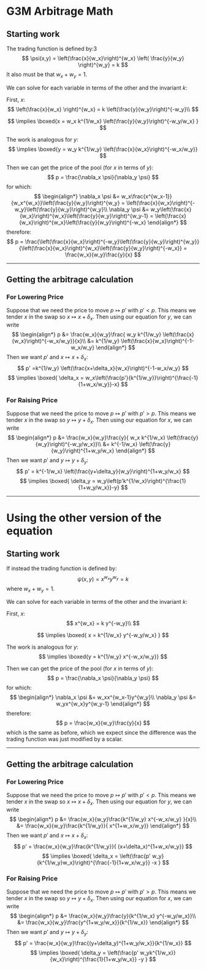 # G3M Arbitrage Math

## Starting work
The trading function is defined by:3
$$
\psi(x,y) = \left(\frac{x}{w_x}\right)^{w_x} \left( \frac{y}{w_y} \right)^{w_y} = k
$$
It also must be that $w_x+w_y = 1$.

We can solve for each variable in terms of the other and the invariant $k$:

First, $x$:
$$
\left(\frac{x}{w_x} \right)^{w_x} = k \left(\frac{y}{w_y}\right)^{-w_y}\\
$$

$$
\implies \boxed{x = w_x k^{1/w_x} \left(\frac{y}{w_y}\right)^{-w_y/w_x} }
$$

The work is analogous for $y$:
$$
\implies \boxed{y = w_y k^{1/w_y} \left(\frac{x}{w_x}\right)^{-w_x/w_y}}
$$

Then we can get the price of the pool (for $x$ in terms of $y$):
$$
p = \frac{\nabla_x \psi}{\nabla_y \psi}
$$
for which:
$$
\begin{align*}
\nabla_x \psi &= w_x\frac{x^{w_x-1}}{w_x^{w_x}}\left(\frac{y}{w_y}\right)^{w_y} = \left(\frac{x}{w_x}\right)^{-w_y}\left(\frac{y}{w_y}\right)^{w_y}\\
\nabla_y \psi &= w_y\left(\frac{x}{w_x}\right)^{w_x}\left(\frac{y}{w_y}\right)^{w_y-1} = \left(\frac{x}{w_x}\right)^{w_x}\left(\frac{y}{w_y}\right)^{-w_x}
\end{align*}
$$
therefore:
$$
p = \frac{\left(\frac{x}{w_x}\right)^{-w_y}\left(\frac{y}{w_y}\right)^{w_y}}{\left(\frac{x}{w_x}\right)^{w_x}\left(\frac{y}{w_y}\right)^{-w_x}} = \frac{w_x}{w_y}\frac{y}{x}
$$

---

## Getting the arbitrage calculation

### For Lowering Price
Suppose that we need the price to move $p\mapsto p'$ with $p'<p$. 
This means we tender $x$ in the swap so $x\mapsto x+\delta_x$. 
Then using our equation for $y$, we can write
$$
\begin{align*}
p &= \frac{w_x}{w_y}\frac{ w_y k^{1/w_y} \left(\frac{x}{w_x}\right)^{-w_x/w_y}}{x}\\
&= k^{1/w_y} \left(\frac{x}{w_x}\right)^{-1-w_x/w_y}
\end{align*}
$$
Then we want $p'$ and $x\mapsto x+\delta_x$:
$$
p' =k^{1/w_y} \left(\frac{x+\delta_x}{w_x}\right)^{-1-w_x/w_y}
$$
$$
\implies \boxed{ \delta_x = w_x\left(\frac{p'}{k^{1/w_y}}\right)^{\frac{-1}{1+w_x/w_y}}-x}
$$

### For Raising Price
Suppose that we need the price to move $p\mapsto p'$ with $p'>p$. 
This means we tender $x$ in the swap so $y\mapsto y+\delta_x$. 
Then using our equation for $x$, we can write
$$
\begin{align*}
p &= \frac{w_x}{w_y}\frac{y}{ w_x k^{1/w_x} \left(\frac{y}{w_y}\right)^{-w_y/w_x}}\\
&= k^{-1/w_x} \left(\frac{y}{w_y}\right)^{1+w_y/w_x}
\end{align*}
$$
Then we want $p'$ and $y\mapsto y+\delta_y$:
$$
p' = k^{-1/w_x} \left(\frac{y+\delta_y}{w_y}\right)^{1+w_y/w_x}
$$
$$
\implies \boxed{ \delta_y = w_y\left(p'k^{1/w_x}\right)^{\frac{1}{1+w_y/w_x}}-y}
$$

--- 

# Using the other version of the equation

## Starting work
If instead the trading function is defined by:
$$
\psi(x,y) = x^{w_x} y^{w_y} = k
$$
where $w_x+w_y = 1$.

We can solve for each variable in terms of the other and the invariant $k$:

First, $x$:
$$
x^{w_x} = k y^{-w_y}\\
$$

$$
\implies \boxed{ x = k^{1/w_x} y^{-w_y/w_x} }
$$

The work is analogous for $y$:
$$
\implies \boxed{y = k^{1/w_y} x^{-w_x/w_y}}
$$

Then we can get the price of the pool (for $x$ in terms of $y$):
$$
p = \frac{\nabla_x \psi}{\nabla_y \psi}
$$
for which:
$$
\begin{align*}
\nabla_x \psi &= w_xx^{w_x-1}y^{w_y}\\
\nabla_y \psi &= w_yx^{w_x}y^{w_y-1}
\end{align*}
$$
therefore:
$$
p  = \frac{w_x}{w_y}\frac{y}{x}
$$
which is the same as before, which we expect since the difference was the trading function was just modified by a scalar.

---

## Getting the arbitrage calculation

### For Lowering Price
Suppose that we need the price to move $p\mapsto p'$ with $p'<p$. 
This means we tender $x$ in the swap so $x\mapsto x+\delta_x$. 
Then using our equation for $y$, we can write
$$
\begin{align*}
p &= \frac{w_x}{w_y}\frac{k^{1/w_y} x^{-w_x/w_y} }{x}\\
&=  \frac{w_x}{w_y}\frac{k^{1/w_y}}{ x^{1+w_x/w_y}}
\end{align*}
$$
Then we want $p'$ and $x\mapsto x+\delta_x$:
$$
p' = \frac{w_x}{w_y}\frac{k^{1/w_y}}{ (x+\delta_x)^{1+w_x/w_y}}
$$
$$
\implies \boxed{ \delta_x = \left(\frac{p' w_y}{k^{1/w_y}w_x}\right)^{\frac{-1}{1+w_x/w_y}} -x }
$$

### For Raising Price
Suppose that we need the price to move $p\mapsto p'$ with $p'>p$. 
This means we tender $x$ in the swap so $y\mapsto y+\delta_x$. 
Then using our equation for $x$, we can write
$$
\begin{align*}
p &= \frac{w_x}{w_y}\frac{y}{k^{1/w_x} y^{-w_y/w_x}}\\
&= \frac{w_x}{w_y}\frac{y^{1+w_y/w_x}}{k^{1/w_x}}
\end{align*}
$$
Then we want $p'$ and $y\mapsto y+\delta_y$:
$$
p' = \frac{w_x}{w_y}\frac{(y+\delta_y)^{1+w_y/w_x}}{k^{1/w_x}}
$$
$$
\implies \boxed{ \delta_y = \left(\frac{p' w_yk^{1/w_x}}{w_x}\right)^{\frac{1}{1+w_y/w_x}} -y }
$$
